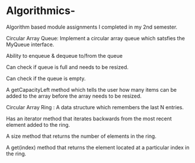 # Algorithmics-

Algorithm based module assignments I completed in my 2nd semester.

Circular Array Queue: Implement a circular array queue which satsfies the MyQueue interface.

Ability to enqueue & dequeue to/from the queue

Can check if queue is full and needs to be resized.

Can check if the queue is empty.

A getCapacityLeft method which tells the user how many items can be added to the array before the array needs to be resized.




Circular Array Ring : A data structure which remembers the last N entries.

Has an iterator method that iterates backwards from the most recent element added to the ring.

A size method that returns the number of elements in the ring.

A get(index) method that returns the element located at a particular index in the ring.


